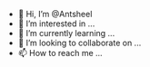 - 👋 Hi, I’m @Antsheel
- 👀 I’m interested in ...
- 🌱 I’m currently learning ...
- 💞️ I’m looking to collaborate on ...
- 📫 How to reach me ...

<!---
Antsheel/Antsheel is a ✨ special ✨ repository because its `README.md` (this file) appears on your GitHub profile.
You can click the Preview link to take a look at your changes.
--->
